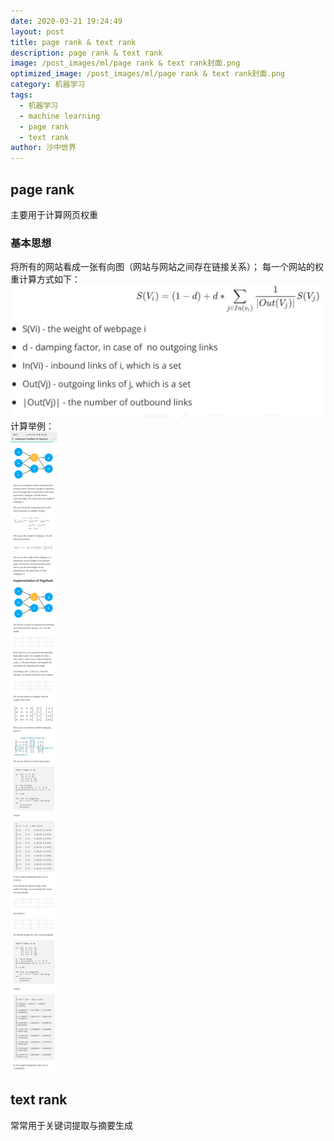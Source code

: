 ```yaml
---
date: 2020-03-21 19:24:49
layout: post
title: page rank & text rank
description: page rank & text rank
image: /post_images/ml/page rank & text rank封面.png
optimized_image: /post_images/ml/page rank & text rank封面.png
category: 机器学习
tags:
  - 机器学习
  - machine learning
  - page rank
  - text rank
author: 沙中世界
---
```


## page rank
主要用于计算网页权重
### 基本思想
将所有的网站看成一张有向图（网站与网站之间存在链接关系）；
每一个网站的权重计算方式如下：<br>
![PageRank 权重计算](/my_docs/ml/images/24-1.jpg)<br>
计算举例：<br>
![PageRank 权重计算举例](/my_docs/ml/images/24-2.jpg)

## text rank
常常用于关键词提取与摘要生成
